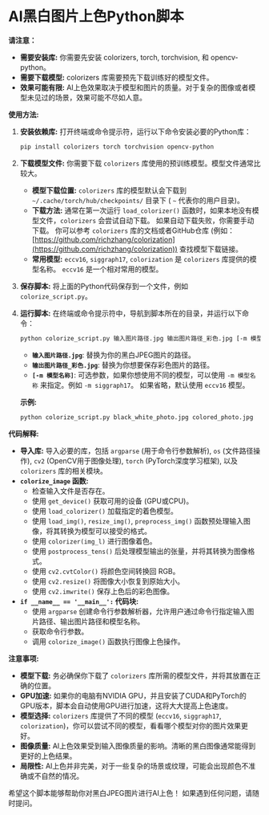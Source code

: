 # AI黑白图片上色Python脚本

**请注意：**

- **需要安装库:**  你需要先安装 colorizers, torch, torchvision, 和 opencv-python。
- **需要下载模型:**  colorizers 库需要预先下载训练好的模型文件。
- **效果可能有限:**  AI上色效果取决于模型和图片的质量。对于复杂的图像或者模型未见过的场景，效果可能不尽如人意。

**使用方法:**

1. **安装依赖库:**
   打开终端或命令提示符，运行以下命令安装必要的Python库：
   ```bash
   pip install colorizers torch torchvision opencv-python
   ```

2. **下载模型文件:**
   你需要下载 `colorizers` 库使用的预训练模型。模型文件通常比较大。
   * **模型下载位置:**  `colorizers` 库的模型默认会下载到 `~/.cache/torch/hub/checkpoints/` 目录下 ( `~` 代表你的用户目录)。
   * **下载方法:**  通常在第一次运行 `load_colorizer()` 函数时，如果本地没有模型文件，`colorizers` 会尝试自动下载。  如果自动下载失败，你需要手动下载。  你可以参考 `colorizers` 库的文档或者GitHub仓库 (例如：[https://github.com/richzhang/colorization](https://github.com/richzhang/colorization)) 查找模型下载链接。
   * **常用模型:**  `eccv16`, `siggraph17`, `colorization`  是 `colorizers` 库提供的模型名称。  `eccv16` 是一个相对常用的模型。

3. **保存脚本:**
   将上面的Python代码保存到一个文件，例如 `colorize_script.py`。

4. **运行脚本:**
   在终端或命令提示符中，导航到脚本所在的目录，并运行以下命令：
   ```bash
   python colorize_script.py 输入图片路径.jpg 输出图片路径_彩色.jpg [-m 模型名称]
   ```
   * **`输入图片路径.jpg`**:  替换为你的黑白JPEG图片的路径。
   * **`输出图片路径_彩色.jpg`**:  替换为你想要保存彩色图片的路径。
   * **`[-m 模型名称]`**:  可选参数，如果你想使用不同的模型，可以使用 `-m 模型名称` 来指定。例如 `-m siggraph17`。  如果省略，默认使用 `eccv16` 模型。

   **示例:**
   ```bash
   python colorize_script.py black_white_photo.jpg colored_photo.jpg
   ```

**代码解释:**

* **导入库:** 导入必要的库，包括 `argparse` (用于命令行参数解析), `os` (文件路径操作), `cv2` (OpenCV用于图像处理), `torch` (PyTorch深度学习框架), 以及 `colorizers` 库的相关模块。
* **`colorize_image` 函数:**
    * 检查输入文件是否存在。
    * 使用 `get_device()` 获取可用的设备 (GPU或CPU)。
    * 使用 `load_colorizer()` 加载指定的着色模型。
    * 使用 `load_img()`, `resize_img()`, `preprocess_img()` 函数预处理输入图像，将其转换为模型可以接受的格式。
    * 使用 `colorizer(img_l)` 进行图像着色。
    * 使用 `postprocess_tens()` 后处理模型输出的张量，并将其转换为图像格式。
    * 使用 `cv2.cvtColor()` 将颜色空间转换回 RGB。
    * 使用 `cv2.resize()` 将图像大小恢复到原始大小。
    * 使用 `cv2.imwrite()` 保存上色后的彩色图像。
* **`if __name__ == '__main__':` 代码块:**
    * 使用 `argparse` 创建命令行参数解析器，允许用户通过命令行指定输入图片路径、输出图片路径和模型名称。
    * 获取命令行参数。
    * 调用 `colorize_image()` 函数执行图像上色操作。

**注意事项:**

* **模型下载:**  务必确保你下载了 `colorizers` 库所需的模型文件，并将其放置在正确的位置。
* **GPU加速:**  如果你的电脑有NVIDIA GPU，并且安装了CUDA和PyTorch的GPU版本，脚本会自动使用GPU进行加速，这将大大提高上色速度。
* **模型选择:**  `colorizers` 库提供了不同的模型 (`eccv16`, `siggraph17`, `colorization`)，你可以尝试不同的模型，看看哪个模型对你的图片效果更好。
* **图像质量:**  AI上色效果受到输入图像质量的影响。清晰的黑白图像通常能得到更好的上色结果。
* **局限性:**  AI上色并非完美，对于一些复杂的场景或纹理，可能会出现颜色不准确或不自然的情况。

希望这个脚本能够帮助你对黑白JPEG图片进行AI上色！ 如果遇到任何问题，请随时提问。